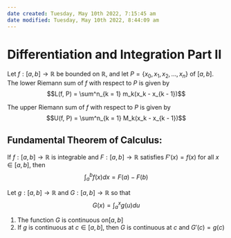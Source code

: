 ```yaml
---
date created: Tuesday, May 10th 2022, 7:15:45 am
date modified: Tuesday, May 10th 2022, 8:44:09 am
---
```


# Differentiation and Integration Part II

Let $f: [a, b] \to \mathbb R$ be bounded on $\mathbb R$, and let $P = \{x_0, x_1, x_2, …, x_n\}$ of $[a,b]$. The lower Riemann sum of $f$ with respect to $P$ is given by $$L(f, P) = \sum^n_{k = 1} m_k(x_k - x_{k - 1})$$

The upper Riemann sum of $f$ with respect to $P$ is given by $$U(f, P) = \sum^n_{k = 1} M_k(x_k - x_{k - 1})$$

## Fundamental Theorem of Calculus:

If $f: [a, b] \to \mathbb R$ is integrable and $F: [a, b] \to \mathbb R$ satisfies $F'(x) = f(x)$ for all $x \in [a, b]$, then $$\int_a^b f(x) dx = F(a) - F(b)$$

Let $g: [a,b] \to \mathbb R$ and $G: [a,b] \to \mathbb R$ so that $$G(x) = \int^x_a g(u) du$$

1. The function $G$ is continuous on$[a, b]$
2. If $g$ is continuous at $c \in [a, b]$, then $G$ is continuous at $c$ and $G'(c) = g(c)$
